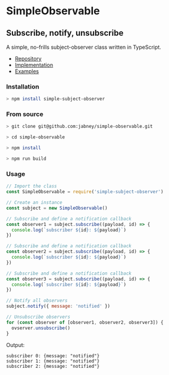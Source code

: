 # SimpleObservable
## Subscribe, notify, unsubscribe

A simple, no-frills subject-observer class written in TypeScript.

- [Repository](https://github.com/jabney/simple-observable)
- [Implementation](https://github.com/jabney/simple-observable/tree/master/src)
- [Examples](https://github.com/jabney/simple-observable/tree/master/examples)

### Installation
```bash
> npm install simple-subject-observer
```

### From source
```bash
> git clone git@github.com:jabney/simple-observable.git

> cd simple-observable

> npm install

> npm run build
```

### Usage
```javascript
// Import the class
const SimpleObservable = require('simple-subject-observer')

// Create an instance
const subject = new SimpleObservable()

// Subscribe and define a notification callback
const observer1 = subject.subscribe((payload, id) => {
  console.log(`subscriber ${id}: ${payload}`)
})

// Subscribe and define a notification callback
const observer2 = subject.subscribe((payload, id) => {
  console.log(`subscriber ${id}: ${payload}`)
})

// Subscribe and define a notification callback
const observer3 = subject.subscribe((payload, id) => {
  console.log(`subscriber ${id}: ${payload}`)
})

// Notify all observers
subject.notify({ message: 'notified' })

// Unsubscribe observers
for (const observer of [observer1, observer2, observer3]) {
  ovserver.unsubscribe()
}
```

Output:
```
subscriber 0: {message: "notified"}
subscriber 1: {message: "notified"}
subscriber 2: {message: "notified"}
```

